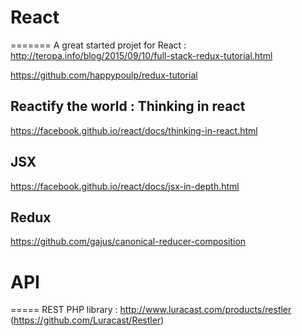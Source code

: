 # React
=======
A great started projet for React : http://teropa.info/blog/2015/09/10/full-stack-redux-tutorial.html

https://github.com/happypoulp/redux-tutorial

## Reactify the world : Thinking in react
https://facebook.github.io/react/docs/thinking-in-react.html

## JSX
https://facebook.github.io/react/docs/jsx-in-depth.html

## Redux
https://github.com/gajus/canonical-reducer-composition


# API
=====
REST PHP library : http://www.luracast.com/products/restler (https://github.com/Luracast/Restler)
